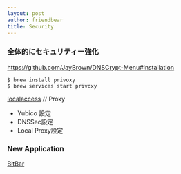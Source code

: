 ```yaml
---
layout: post
author: friendbear
title: Security
---
```


### 全体的にセキュリティー強化

<https://github.com/JayBrown/DNSCrypt-Menu#installation>

```shell
$ brew install privoxy
$ brew services start privoxy
```

[localaccess](http://p.p/) // Proxy

* Yubico 設定
* DNSSec設定
* Local Proxy設定

### New Application
[BitBar](https://github.com/matryer/bitbar)
